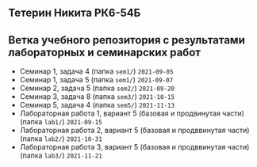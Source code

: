 ## **Тетерин Никита РК6-54Б**

## Ветка учебного репозитория с результатами лабораторных и семинарских работ

+ Семинар 1, задача 4 (папка `sem1/`) `2021-09-05`
+ Семинар 1, задача 5 (папка `sem1/`) `2021-09-07`
+ Семинар 2, задача 5 (папка `sem2/`) `2021-09-20`
+ Семинар 3, задача 8 (папка `sem3/`) `2021-10-15`
+ Семинар 5, задача 4 (папка `sem5/`) `2021-11-13`
+ Лабораторная работа 1, вариант 5 (базовая и продвинутая части) (папка `lab1/`) `2021-09-15`
+ Лабораторная работа 2, вариант 5 (базовая и продввинутая части) (папка `lab2/`) `2021-10-31`
+ Лабораторная работа 3, вариант 5 (базовая и продввинутая части) (папка `lab3/`) `2021-11-21`
